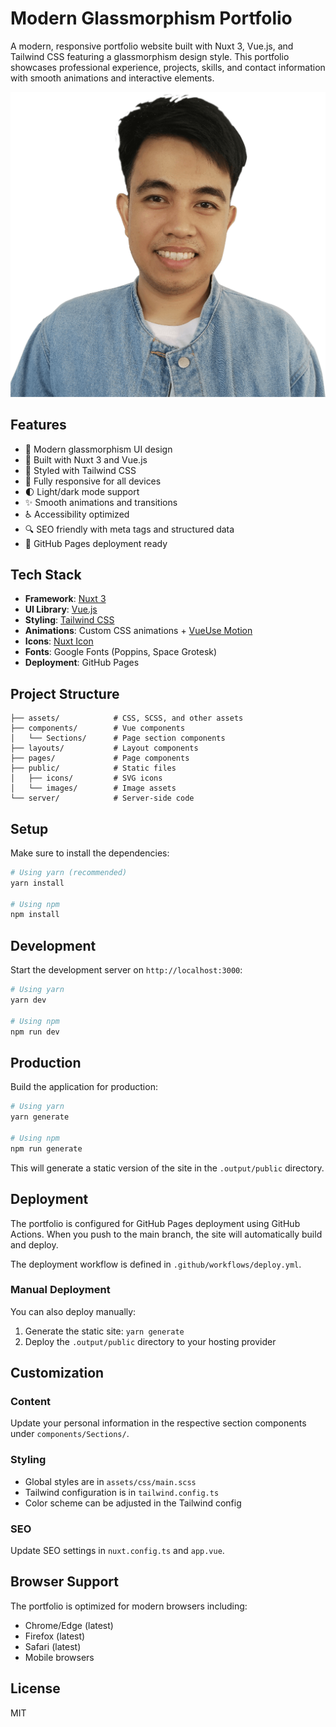# Modern Glassmorphism Portfolio

A modern, responsive portfolio website built with Nuxt 3, Vue.js, and Tailwind CSS featuring a glassmorphism design style. This portfolio showcases professional experience, projects, skills, and contact information with smooth animations and interactive elements.

![Portfolio Preview](public/images/banner.png)

## Features

- 🌟 Modern glassmorphism UI design
- 🚀 Built with Nuxt 3 and Vue.js
- 🎨 Styled with Tailwind CSS
- 📱 Fully responsive for all devices
- 🌓 Light/dark mode support
- ✨ Smooth animations and transitions
- ♿ Accessibility optimized
- 🔍 SEO friendly with meta tags and structured data
- 🚀 GitHub Pages deployment ready

## Tech Stack

- **Framework**: [Nuxt 3](https://nuxt.com/)
- **UI Library**: [Vue.js](https://vuejs.org/)
- **Styling**: [Tailwind CSS](https://tailwindcss.com/)
- **Animations**: Custom CSS animations + [VueUse Motion](https://motion.vueuse.org/)
- **Icons**: [Nuxt Icon](https://github.com/nuxt-modules/icon)
- **Fonts**: Google Fonts (Poppins, Space Grotesk)
- **Deployment**: GitHub Pages

## Project Structure

```
├── assets/            # CSS, SCSS, and other assets
├── components/        # Vue components
│   └── Sections/      # Page section components
├── layouts/           # Layout components
├── pages/             # Page components
├── public/            # Static files
│   ├── icons/         # SVG icons
│   └── images/        # Image assets
└── server/            # Server-side code
```

## Setup

Make sure to install the dependencies:

```bash
# Using yarn (recommended)
yarn install

# Using npm
npm install
```

## Development

Start the development server on `http://localhost:3000`:

```bash
# Using yarn
yarn dev

# Using npm
npm run dev
```

## Production

Build the application for production:

```bash
# Using yarn
yarn generate

# Using npm
npm run generate
```

This will generate a static version of the site in the `.output/public` directory.

## Deployment

The portfolio is configured for GitHub Pages deployment using GitHub Actions. When you push to the main branch, the site will automatically build and deploy.

The deployment workflow is defined in `.github/workflows/deploy.yml`.

### Manual Deployment

You can also deploy manually:

1. Generate the static site: `yarn generate`
2. Deploy the `.output/public` directory to your hosting provider

## Customization

### Content

Update your personal information in the respective section components under `components/Sections/`.

### Styling

- Global styles are in `assets/css/main.scss`
- Tailwind configuration is in `tailwind.config.ts`
- Color scheme can be adjusted in the Tailwind config

### SEO

Update SEO settings in `nuxt.config.ts` and `app.vue`.

## Browser Support

The portfolio is optimized for modern browsers including:
- Chrome/Edge (latest)
- Firefox (latest)
- Safari (latest)
- Mobile browsers

## License

MIT
